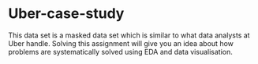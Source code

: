 # Uber-case-study
This data set is a masked data set which is similar to what data analysts at Uber handle. Solving this assignment will give you an idea about how problems are systematically solved using EDA and data visualisation.
